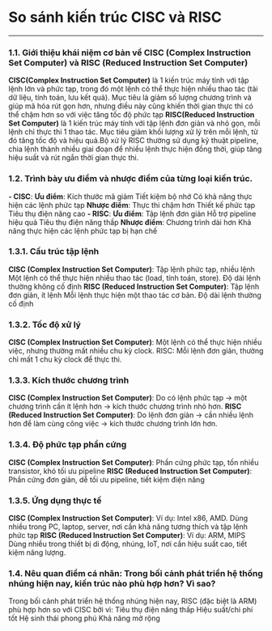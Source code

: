 # So sánh kiến trúc CISC và RISC
---
### 1.1.  Giới thiệu khái niệm cơ bản về CISC (Complex Instruction Set Computer) và RISC (Reduced Instruction Set Computer)
**CISC(Complex Instruction Set Computer)** là 1 kiến trúc máy tính với tập lệnh lớn và phức tạp, trong đó một lệnh có thể thực hiện nhiều thao tác (tải dữ liệu, tính toán, lưu kết quả).
Mục tiêu là giảm số lượng chương trình và giúp mã hóa rút gọn hơn, nhưng điều này cũng khiến thời gian thực thi có thể chậm hơn so với việc tăng tốc độ phức tạp
**RISC(Reduced Instruction Set Computer)** là 1 kiến trúc máy tính với tập lệnh đơn giản và nhỏ gọn, mỗi lệnh chỉ thực thi 1 thao tác. Mục tiêu giảm khối lượng xử lý trên mỗi lệnh, từ đó tăng tốc độ và hiệu quả.Bộ xử lý RISC thường sử dụng kỹ thuật pipeline, chia lệnh thành nhiều giai đoạn để nhiều lệnh thực hiện đồng thời, giúp tăng hiệu suất và rút ngắn thời gian thực thi.
### 1.2.  Trình bày ưu điểm và nhược điểm của từng loại kiến trúc. 
**- CISC**:
**Ưu điểm**: 
Kích thước mã giảm
Tiết kiệm bộ nhớ
Có khả năng thực hiện các lệnh phức tạp
**Nhược điểm**:
Thực thi chậm hơn
Thiết kế phức tạp
Tiêu thụ điện năng cao
**- RISC**:
**Ưu điểm**: 
Tập lệnh đơn giản
Hỗ trợ pipeline hiệu quả
Tiêu thụ điện năng thấp
**Nhược điểm**:
Chương trình dài hơn
Khả năng thực hiện các lệnh phức tạp bị hạn chế
### 1.3.1. Cấu trúc tập lệnh
**CISC (Complex Instruction Set Computer)**:
Tập lệnh phức tạp, nhiều lệnh
Một lệnh có thể thực hiện nhiều thao tác (load, tính toán, store).
Độ dài lệnh thường không cố định
**RISC (Reduced Instruction Set Computer)**:
Tập lệnh đơn giản, ít lệnh
Mỗi lệnh thực hiện một thao tác cơ bản.
Độ dài lệnh thường cố định
### 1.3.2. Tốc độ xử lý
**CISC (Complex Instruction Set Computer)**:
Một lệnh có thể thực hiện nhiều việc, nhưng thường mất nhiều chu kỳ clock.
RISC:
Mỗi lệnh đơn giản, thường chỉ mất 1 chu kỳ clock để thực thi.
### 1.3.3. Kích thước chương trình
**CISC (Complex Instruction Set Computer)**:
Do có lệnh phức tạp → một chương trình cần ít lệnh hơn → kích thước chương trình nhỏ hơn.
**RISC (Reduced Instruction Set Computer)**:
Do lệnh đơn giản → cần nhiều lệnh hơn để làm cùng công việc → kích thước chương trình lớn hơn.
### 1.3.4. Độ phức tạp phần cứng
**CISC (Complex Instruction Set Computer)**:
Phần cứng phức tạp, tốn nhiều transistor, khó tối ưu pipeline
**RISC (Reduced Instruction Set Computer)**:
Phần cứng đơn giản, dễ tối ưu pipeline, tiết kiệm điện năng
### 1.3.5. Ứng dụng thực tế
**CISC (Complex Instruction Set Computer)**:
Ví dụ: Intel x86, AMD.
Dùng nhiều trong PC, laptop, server, nơi cần khả năng tương thích và tập lệnh phức tạp
**RISC (Reduced Instruction Set Computer)**:
Ví dụ: ARM, MIPS
Dùng nhiều trong thiết bị di động, nhúng, IoT, nơi cần hiệu suất cao, tiết kiệm năng lượng.
### 1.4. Nêu quan điểm cá nhân: Trong bối cảnh phát triển hệ thống nhúng hiện nay, kiến trúc nào phù hợp hơn? Vì sao? 
Trong bối cảnh phát triển hệ thống nhúng hiện nay, RISC (đặc biệt là ARM) phù hợp hơn so với CISC bởi vì:
Tiêu thụ điện năng thấp
Hiệu suất/chi phí tốt
Hệ sinh thái phong phú
Khả năng mở rộng
